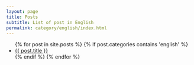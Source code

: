 ```yaml
---
layout: page
title: Posts
subtitle: List of post in English
permalink: category/english/index.html
---
```


<ul>
    {% for post in site.posts %}
        {% if post.categories contains 'english' %}
            <li><a href="{{ post.url | prepend: site.baseurl }}">{{ post.title }}</a></li>
        {% endif %}
    {% endfor %}
</ul>